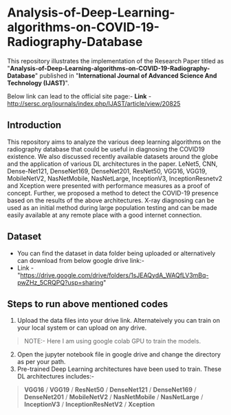 # Analysis-of-Deep-Learning-algorithms-on-COVID-19-Radiography-Database

This repository illustrates the implementation of the Research Paper titled as "**Analysis-of-Deep-Learning-algorithms-on-COVID-19-Radiography-Database**" published in "**International Journal of Advanced Science And Technology (IJAST)**".

Below link can lead to the official site page:-
**Link** - http://sersc.org/journals/index.php/IJAST/article/view/20825

## Introduction

This repository aims to analyze the various deep learning algorithms on the radiography database that could be useful in diagnosing the COVID19 existence. We also discussed recently available datasets around the globe and the application of various DL architectures in the paper. LeNet5, CNN, Dense-Net121, DenseNet169, DenseNet201, ResNet50, VGG16, VGG19, MobileNetV2, NasNetMobile, NasNetLarge, InceptionV3, InceptionResnetv2 and Xception were presented with performance measures as a proof of concept. Further, we proposed a method to detect the COVID-19 presence based on the results of the above architectures. X-ray diagnosing can be used as an initial method during large population testing and can be made easily available at any remote place with a good internet connection.

## Dataset 

* You can find the dataset in data folder being uploaded or alternatively can download from below google drive link:-
* Link - "https://drive.google.com/drive/folders/1sJEAQydA_WAQfLV3mBq-pwZHz_5CRQPQ?usp=sharing"

## Steps to run above mentioned codes

1. Upload the data files into your drive link. Alternateively you can train on your local system or can upload on any drive. 
> NOTE:- Here I am using google colab GPU to train the models.
2. Open the jupyter notebook file in google drive and change the directory as per your path. 
3. Pre-trained Deep Learning architectures have been used to train. These DL architectures includes:-
> **VGG16**
> /
> **VGG19**
> /
> **ResNet50**
> /
> **DenseNet121**
> /
> **DenseNet169**
> /
> **DenseNet201**
> /
> **MobileNetV2**
> /
> **NasNetMobile**
> /
> **NasNetLarge**
> /
> **InceptionV3**
> /
> **InceptionResNetV2**
> /
> **Xception**
